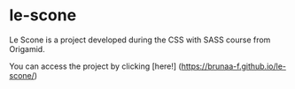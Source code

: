 # le-scone
Le Scone is a project developed during the CSS with SASS course from Origamid.

You can access the project by clicking [here!] (https://brunaa-f.github.io/le-scone/)
